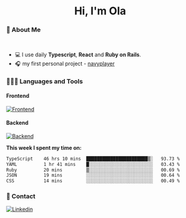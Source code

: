 <h1 align="center">Hi, I'm Ola</h1>

### 💅 About Me

<br/>

- 💻 I use daily **Typescript**, **React** and **Ruby on Rails**.
- 🎧 my first personal project - [navyplayer](https://navyplayer.netlify.app/)

### 👩🏻‍💻 Languages and Tools

#### Frontend

[![Frontend](https://skillicons.dev/icons?i=react,nextjs,ts,js,html,css,scss,tailwind)](https://skillicons.dev)

#### Backend
[![Backend](https://skillicons.dev/icons?i=nodejs,express,nestjs,rails,graphql)](https://skillicons.dev)

**This week I spent my time on:**

<!--START_SECTION:waka-->

```txt
TypeScript    46 hrs 10 mins  ███████████████████████▒░   93.73 %
YAML          1 hr 41 mins    █░░░░░░░░░░░░░░░░░░░░░░░░   03.43 %
Ruby          20 mins         ▒░░░░░░░░░░░░░░░░░░░░░░░░   00.69 %
JSON          19 mins         ░░░░░░░░░░░░░░░░░░░░░░░░░   00.64 %
CSS           14 mins         ░░░░░░░░░░░░░░░░░░░░░░░░░   00.49 %
```

<!--END_SECTION:waka-->

### 📨 Contact
  
[![Linkedin](https://skillicons.dev/icons?i=linkedin)](https://linkedin.com/in/aleksandra-kamińska)
